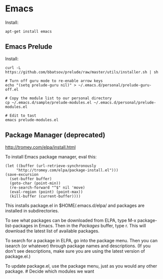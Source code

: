 # Emacs

Install:

    apt-get install emacs

## Emacs Prelude

Install:

    curl -L https://github.com/bbatsov/prelude/raw/master/utils/installer.sh | sh

    # Turn off guru mode to re-enable arrow keys
    echo "(setq prelude-guru nil)" > ~/.emacs.d/personal/prelude-guru-off.el

    # Copy the module list to our personal directory
    cp ~/.emacs.d/sample/prelude-modules.el ~/.emacs.d/personal/prelude-modules.el

    # Edit to tast
    emacs prelude-modules.el


## Package Manager (deprecated)

http://tromey.com/elpa/install.html

To install Emacs package manager, eval this:

    (let ((buffer (url-retrieve-synchronously
         "http://tromey.com/elpa/package-install.el")))
    (save-excursion
      (set-buffer buffer)
      (goto-char (point-min))
      (re-search-forward "^$" nil 'move)
      (eval-region (point) (point-max))
      (kill-buffer (current-buffer))))

This installs package.el in $HOME/.emacs.d/elpa/ and packages are installed in subdirectories.

To see what packages can be downloaded from ELPA, type M-x package-list-packages in Emacs. Then in the *Packages* buffer, type r. This will download the latest list of available packages.

To search  for a package in ELPA, go into the package menu. Then you can isearch (or whatever) through package names and descriptions. (If you don't see descriptions, make sure you are using the latest version of package.el.)

To update package.el, use the package menu, just as you would any other package.
    # Decide which modules we want
